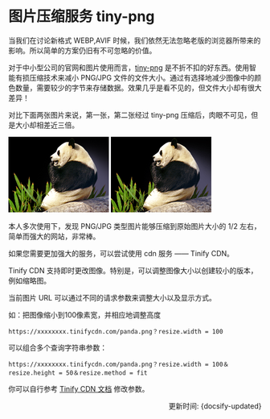 # 图片压缩服务 tiny-png

当我们在讨论新格式 WEBP,AVIF 时候，我们依然无法忽略老版的浏览器所带来的影响。所以简单的方案仍旧有不可忽略的价值。

对于中小型公司的官网和图片使用而言，[tiny-png](https://tinypng.com/) 是不折不扣的好东西。使用智能有损压缩技术来减小 PNG/JPG 文件的文件大小。通过有选择地减少图像中的颜色数量，需要较少的字节来存储数据。效果几乎是看不见的，但文件大小却有很大差异！

对比下面两张图片来说，第一张，第二张经过 tiny-png 压缩后，肉眼不可见，但是大小却相差近三倍。

![原始图片](tiny-png-src.png) ![目标图片](tiny-png-dist.png)

本人多次使用下，发现 PNG/JPG 类型图片能够压缩到原始图片大小的 1/2 左右，简单而强大的网站，非常棒。

如果您需要更加强大的服务，可以尝试使用 cdn 服务 —— Tinify CDN。

Tinify CDN 支持即时更改图像。特别是，可以调整图像大小以创建较小的版本，例如缩略图。

当前图片 URL 可以通过不同的请求参数来调整大小以及显示方式。

如：把图像缩小到100像素宽，并相应地调整高度

```
https://xxxxxxxx.tinifycdn.com/panda.png？resize.width = 100
```

可以组合多个查询字符串参数：

```
https://xxxxxxxx.tinifycdn.com/panda.png？resize.width = 100＆resize.height = 50＆resize.method = fit
```

你可以自行参考 [Tinify CDN 文档](https://tinify.com/cdn/documentation) 修改参数。

<div style="float: right">更新时间: {docsify-updated}</div>
